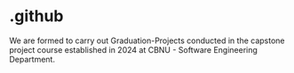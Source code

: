 # .github
We are formed to carry out Graduation-Projects conducted in the capstone project course established in 2024 at CBNU - Software Engineering Department.
